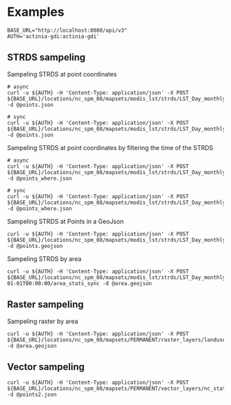# Examples
```
BASE_URL="http://localhost:8088/api/v3"
AUTH='actinia-gdi:actinia-gdi'
```

## STRDS sampeling

Sampeling STRDS at point coordinates
```
# async
curl -u ${AUTH} -H 'Content-Type: application/json' -X POST ${BASE_URL}/locations/nc_spm_08/mapsets/modis_lst/strds/LST_Day_monthly/sampling_async -d @points.json

# sync
curl -u ${AUTH} -H 'Content-Type: application/json' -X POST ${BASE_URL}/locations/nc_spm_08/mapsets/modis_lst/strds/LST_Day_monthly/sampling_sync -d @points.json
```

Sampeling STRDS at point coordinates by filtering the time of the STRDS
```
# async
curl -u ${AUTH} -H 'Content-Type: application/json' -X POST ${BASE_URL}/locations/nc_spm_08/mapsets/modis_lst/strds/LST_Day_monthly/sampling_async -d @points_where.json

# sync
curl -u ${AUTH} -H 'Content-Type: application/json' -X POST ${BASE_URL}/locations/nc_spm_08/mapsets/modis_lst/strds/LST_Day_monthly/sampling_sync -d @points_where.json
```

Sampeling STRDS at Points in a GeoJson
```
curl -u ${AUTH} -H 'Content-Type: application/json' -X POST ${BASE_URL}/locations/nc_spm_08/mapsets/modis_lst/strds/LST_Day_monthly/sampling_sync_geojson -d @points.geojson
```

Sampeling STRDS by area
```
curl -u ${AUTH} -H 'Content-Type: application/json' -X POST ${BASE_URL}/locations/nc_spm_08/mapsets/modis_lst/strds/LST_Day_monthly/timestamp/2016-01-01T00:00:00/area_stats_sync -d @area.geojson
```

## Raster sampeling
Sampeling raster by area
```
curl -u ${AUTH} -H 'Content-Type: application/json' -X POST ${BASE_URL}/locations/nc_spm_08/mapsets/PERMANENT/raster_layers/landuse96_28m/area_stats_sync -d @area.geojson
```


## Vector sampeling
```
curl -u ${AUTH} -H 'Content-Type: application/json' -X POST ${BASE_URL}/locations/nc_spm_08/mapsets/PERMANENT/vector_layers/nc_state/sampling_async -d @points2.json
```
